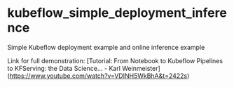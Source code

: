 # kubeflow_simple_deployment_inference
Simple Kubeflow deployment example and online inference example

Link for full demonstration: [Tutorial: From Notebook to Kubeflow Pipelines to KFServing: the Data Science... - Karl Weinmeister] (https://www.youtube.com/watch?v=VDINH5WkBhA&t=2422s)
